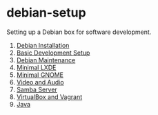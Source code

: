 debian-setup
============

Setting up a Debian box for software development.

1. [Debian Installation](https://github.com/neurite/debian-setup/wiki/Debian-Installation)
2. [Basic Development Setup](https://github.com/neurite/debian-setup/wiki/Basic-Development-Setup-on-Debian)
3. [Debian Maintenance](https://github.com/neurite/debian-setup/wiki/Debian-Maintenance)
4. [Minimal LXDE](https://github.com/neurite/debian-setup/wiki/Minimal-LXDE)
5. [Minimal GNOME](https://github.com/neurite/debian-setup/wiki/Minimal-GNOME)
5. [Video and Audio](https://github.com/neurite/debian-setup/wiki/Video-and-Audio)
6. [Samba Server](https://github.com/neurite/debian-setup/wiki/Samba-Server)
7. [VirtualBox and Vagrant](https://github.com/neurite/debian-setup/wiki/VirtualBox-and-Vagrant)
8. [Java](https://github.com/neurite/debian-setup/wiki/Java)
